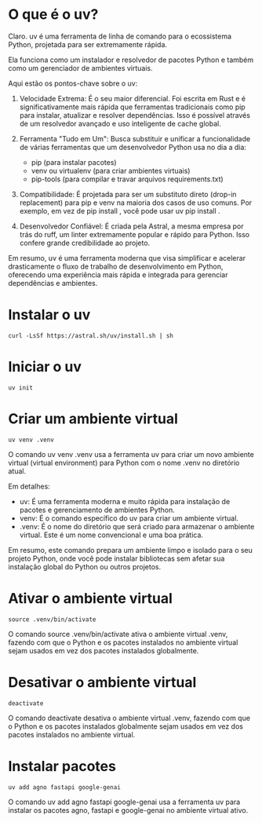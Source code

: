 # O que é o uv?
Claro. uv é uma ferramenta de linha de comando para o ecossistema Python, projetada para ser
  extremamente rápida.

  Ela funciona como um instalador e resolvedor de pacotes Python e também como um gerenciador de 
  ambientes virtuais.

  Aqui estão os pontos-chave sobre o uv:

   1. Velocidade Extrema: É o seu maior diferencial. Foi escrita em Rust e é significativamente mais
      rápida que ferramentas tradicionais como pip para instalar, atualizar e resolver dependências. Isso
      é possível através de um resolvedor avançado e uso inteligente de cache global.

   2. Ferramenta "Tudo em Um": Busca substituir e unificar a funcionalidade de várias ferramentas que um
      desenvolvedor Python usa no dia a dia:
       * pip (para instalar pacotes)
       * venv ou virtualenv (para criar ambientes virtuais)
       * pip-tools (para compilar e travar arquivos requirements.txt)

   3. Compatibilidade: É projetada para ser um substituto direto (drop-in replacement) para pip e venv na
      maioria dos casos de uso comuns. Por exemplo, em vez de pip install <pacote>, você pode usar uv pip 
      install <pacote>.

   4. Desenvolvedor Confiável: É criada pela Astral, a mesma empresa por trás do ruff, um linter
      extremamente popular e rápido para Python. Isso confere grande credibilidade ao projeto.

  Em resumo, uv é uma ferramenta moderna que visa simplificar e acelerar drasticamente o fluxo de
  trabalho de desenvolvimento em Python, oferecendo uma experiência mais rápida e integrada para
  gerenciar dependências e ambientes.

# Instalar o uv
```
curl -LsSf https://astral.sh/uv/install.sh | sh
```

# Iniciar o uv
```
uv init
```

# Criar um ambiente virtual
```
uv venv .venv
```

O comando uv venv .venv usa a ferramenta uv para criar um novo ambiente virtual (virtual environment)
  para Python com o nome .venv no diretório atual.

  Em detalhes:
   * uv: É uma ferramenta moderna e muito rápida para instalação de pacotes e gerenciamento de ambientes
     Python.
   * venv: É o comando específico do uv para criar um ambiente virtual.
   * .venv: É o nome do diretório que será criado para armazenar o ambiente virtual. Este é um nome
     convencional e uma boa prática.

  Em resumo, este comando prepara um ambiente limpo e isolado para o seu projeto Python, onde você pode
  instalar bibliotecas sem afetar sua instalação global do Python ou outros projetos.

# Ativar o ambiente virtual
```
source .venv/bin/activate
```

O comando source .venv/bin/activate ativa o ambiente virtual .venv, fazendo com que o Python e os pacotes instalados no ambiente virtual sejam usados em vez dos pacotes instalados globalmente.

# Desativar o ambiente virtual
```
deactivate
```

O comando deactivate desativa o ambiente virtual .venv, fazendo com que o Python e os pacotes instalados globalmente sejam usados em vez dos pacotes instalados no ambiente virtual.

# Instalar pacotes
```
uv add agno fastapi google-genai
```

O comando uv add agno fastapi google-genai usa a ferramenta uv para instalar os pacotes agno, fastapi e google-genai no ambiente virtual ativo.
